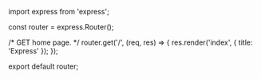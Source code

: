 import express from 'express';

const router = express.Router();

/* GET home page. */
router.get('/', (req, res) => {
  res.render('index', { title: 'Express' });
});

export default router;